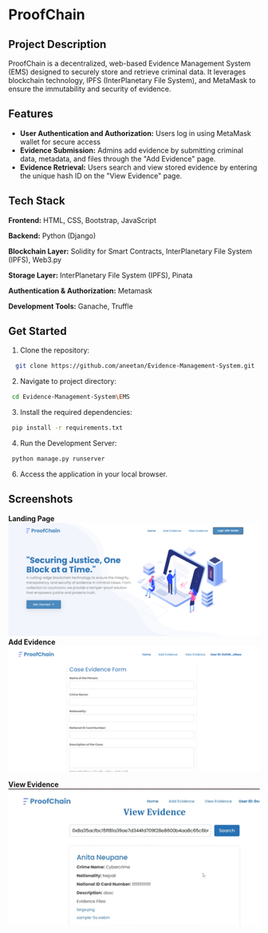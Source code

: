 
# ProofChain


## Project Description
ProofChain is a decentralized, web-based Evidence Management System (EMS) designed to securely store and retrieve criminal data. It leverages blockchain technology, IPFS (InterPlanetary File System), and MetaMask to ensure the immutability and security of evidence. 
## Features
* **User Authentication and Authorization:** Users log in using MetaMask wallet for secure access
* **Evidence Submission:** Admins add evidence by submitting criminal data, metadata, and files through the "Add Evidence" page.
* **Evidence Retrieval:** Users search and view stored evidence by entering the unique hash ID on the "View Evidence" page.
## Tech Stack
**Frontend:** HTML, CSS, Bootstrap, JavaScript

**Backend:** Python (Django)

**Blockchain Layer:** Solidity for Smart Contracts, InterPlanetary File System (IPFS), Web3.py

**Storage Layer:** InterPlanetary File System (IPFS), Pinata

**Authentication & Authorization:** Metamask

**Development Tools:** Ganache, Truffle
## Get Started

1. Clone the repository:

```bash
  git clone https://github.com/aneetan/Evidence-Management-System.git
```
2. Navigate to project directory:

```bash
 cd Evidence-Management-System\EMS
```

3. Install the required dependencies:

```bash
 pip install -r requirements.txt
```

4. Run the Development Server:

```bash
 python manage.py runserver
```
6. Access the application in your local browser. 
## Screenshots
**Landing Page**
![App Screenshot](pictures/Screenshot%202025-01-14%20221158.png)
**Add Evidence**
![App Screenshot](pictures/s5.png)

**View Evidence**
![App Screenshot](pictures/s100.png)


